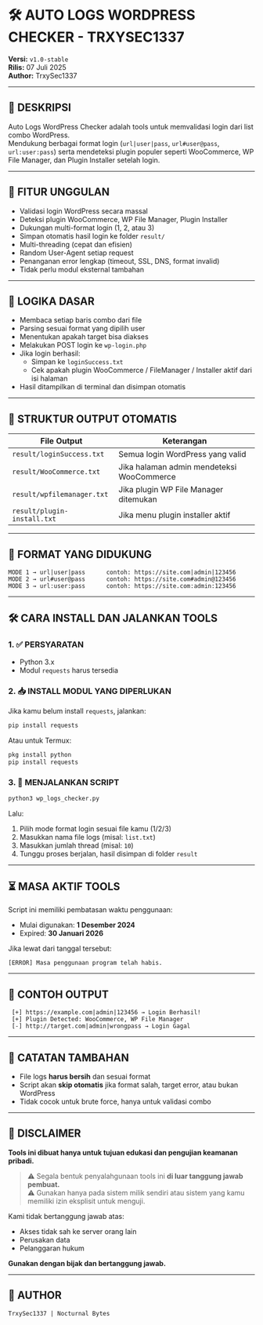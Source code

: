 
# 🛠️ AUTO LOGS WORDPRESS CHECKER - TRXYSEC1337

**Versi:** `v1.0-stable`  
**Rilis:** 07 Juli 2025  
**Author:** TrxySec1337

---

## 📌 DESKRIPSI

Auto Logs WordPress Checker adalah tools untuk memvalidasi login dari list combo WordPress.  
Mendukung berbagai format login (`url|user|pass`, `url#user@pass`, `url:user:pass`) serta mendeteksi plugin populer seperti WooCommerce, WP File Manager, dan Plugin Installer setelah login.

---

## 🚀 FITUR UNGGULAN

- Validasi login WordPress secara massal
- Deteksi plugin WooCommerce, WP File Manager, Plugin Installer
- Dukungan multi-format login (1, 2, atau 3)
- Simpan otomatis hasil login ke folder `result/`
- Multi-threading (cepat dan efisien)
- Random User-Agent setiap request
- Penanganan error lengkap (timeout, SSL, DNS, format invalid)
- Tidak perlu modul eksternal tambahan

---

## 🧠 LOGIKA DASAR

- Membaca setiap baris combo dari file
- Parsing sesuai format yang dipilih user
- Menentukan apakah target bisa diakses
- Melakukan POST login ke `wp-login.php`
- Jika login berhasil:
  - Simpan ke `loginSuccess.txt`
  - Cek apakah plugin WooCommerce / FileManager / Installer aktif dari isi halaman
- Hasil ditampilkan di terminal dan disimpan otomatis

---

## 📁 STRUKTUR OUTPUT OTOMATIS

| File Output                 | Keterangan                                      |
|----------------------------|-------------------------------------------------|
| `result/loginSuccess.txt`  | Semua login WordPress yang valid                |
| `result/WooCommerce.txt`   | Jika halaman admin mendeteksi WooCommerce       |
| `result/wpfilemanager.txt` | Jika plugin WP File Manager ditemukan           |
| `result/plugin-install.txt`| Jika menu plugin installer aktif                |

---

## 🧾 FORMAT YANG DIDUKUNG

```
MODE 1 → url|user|pass      contoh: https://site.com|admin|123456
MODE 2 → url#user@pass      contoh: https://site.com#admin@123456
MODE 3 → url:user:pass      contoh: https://site.com:admin:123456
```

---

## 🛠️ CARA INSTALL DAN JALANKAN TOOLS

### 1. ✅ PERSYARATAN

- Python 3.x
- Modul `requests` harus tersedia

### 2. 📥 INSTALL MODUL YANG DIPERLUKAN

Jika kamu belum install `requests`, jalankan:

```bash
pip install requests
```

Atau untuk Termux:

```bash
pkg install python
pip install requests
```

### 3. 🧪 MENJALANKAN SCRIPT

```bash
python3 wp_logs_checker.py
```

Lalu:

1. Pilih mode format login sesuai file kamu (1/2/3)
2. Masukkan nama file logs (misal: `list.txt`)
3. Masukkan jumlah thread (misal: `10`)
4. Tunggu proses berjalan, hasil disimpan di folder `result`

---

## ⏳ MASA AKTIF TOOLS

Script ini memiliki pembatasan waktu penggunaan:

- Mulai digunakan: **1 Desember 2024**
- Expired: **30 Januari 2026**

Jika lewat dari tanggal tersebut:
```bash
[ERROR] Masa penggunaan program telah habis.
```

---

## 💬 CONTOH OUTPUT

```text
 [+] https://example.com|admin|123456 → Login Berhasil!
 [+] Plugin Detected: WooCommerce, WP File Manager
 [-] http://target.com|admin|wrongpass → Login Gagal
```

---

## 📌 CATATAN TAMBAHAN

- File logs **harus bersih** dan sesuai format
- Script akan **skip otomatis** jika format salah, target error, atau bukan WordPress
- Tidak cocok untuk brute force, hanya untuk validasi combo

---

## 📛 DISCLAIMER

**Tools ini dibuat hanya untuk tujuan edukasi dan pengujian keamanan pribadi.**

> ⚠️ Segala bentuk penyalahgunaan tools ini **di luar tanggung jawab pembuat.**  
> ⚠️ Gunakan hanya pada sistem milik sendiri atau sistem yang kamu memiliki izin eksplisit untuk menguji.

Kami tidak bertanggung jawab atas:
- Akses tidak sah ke server orang lain
- Perusakan data
- Pelanggaran hukum

**Gunakan dengan bijak dan bertanggung jawab.**

---

## 👤 AUTHOR

```
TrxySec1337 | Nocturnal Bytes
```
